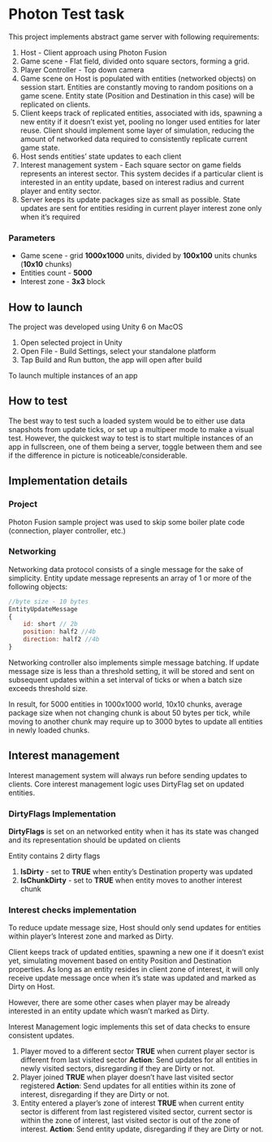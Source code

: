 # Photon Test task

This project implements abstract game server with following requirements:

1. Host - Client approach using Photon Fusion
2. Game scene - Flat field, divided onto square sectors, forming a grid. 
3. Player Controller - Top down camera
4. Game scene on Host is populated with entities (networked objects) on session start. Entities are constantly moving to random positions on a game scene. Entity state (Position and Destination in this case) will be replicated on clients.
5. Client keeps track of replicated entities, associated with ids, spawning a new entity if it doesn’t exist yet, pooling no longer used entities for later reuse. Client should implement some layer of simulation, reducing the amount of networked data required to consistently replicate current game state.
6. Host sends entities’ state updates to each client
7. Interest management system - Each square sector on game fields represents an interest sector.  This system decides if a particular client is interested in an entity update, based on interest radius and current player and entity sector.
8. Server keeps its update packages size as small as possible. State updates are sent for entities residing in current player interest zone only when it’s required

### Parameters

- Game scene - grid **1000x1000** units, divided by **100x100** units chunks (**10x10** chunks)
- Entities count - **5000**
- Interest zone - **3x3** block

## How to launch

The project was developed using Unity 6 on MacOS

1. Open selected project in Unity
2. Open File - Build Settings, select your standalone platform
3. Tap Build and Run button, the app will open after build

To launch multiple instances of an app

## How to test

The best way to test such a loaded system would be to either use data snapshots from update ticks, or set up a multipeer mode to make a visual test. 
However, the quickest way to test is to start multiple instances of an app in fullscreen, one of them being a server, toggle between them and see if the difference in picture is noticeable/considerable.

## Implementation details

### Project

Photon Fusion sample project was used to skip some boiler plate code (connection, player controller, etc.)

### Networking

Networking data protocol consists of a single message for the sake of simplicity. Entity update message represents an array of 1 or more of the following objects:

```jsx
//byte size - 10 bytes
EntityUpdateMessage
{
	id: short // 2b
	position: half2 //4b
	direction: half2 //4b
}
```

Networking controller also implements simple message batching. If update message size is less than a threshold setting, it will be stored and sent on subsequent updates within a set interval of ticks or when a batch size exceeds threshold size.

In result, for 5000 entities in 1000x1000 world, 10x10 chunks, average package size when not changing chunk is about 50 bytes per tick, while moving to another chunk may require up to 3000 bytes to update all entities in newly loaded chunks.

## Interest management

Interest management system will always run before sending updates to clients.
Core interest management logic uses DirtyFlag set on updated entities.

### DirtyFlags Implementation

**DirtyFlags** is set on an networked entity when it has its state was changed and its representation should be updated on clients

Entity contains 2 dirty flags

1. **IsDirty** - set to **TRUE** when entity’s Destination property was updated
2. **IsChunkDirty** - set to **TRUE** when entity moves to another interest chunk

### Interest checks implementation

To reduce update message size, Host should only send updates for entities within player’s Interest zone and marked as Dirty.

Client keeps track of updated entities, spawning a new one if it doesn’t exist yet, simulating movement based on entity Position and Destination properties. As long as an entity resides in client zone of interest, it will only receive update message once when it’s state was updated and marked as Dirty on Host.

However, there are some other cases when player may be already interested in an entity update which wasn’t marked as Dirty.

Interest Management logic implements this set of data checks to ensure consistent updates. 

1. Player moved to a different sector
**TRUE** when current player sector is different from last visited sector
**Action**: Send updates for all entities in newly visited sectors, disregarding if they are Dirty or not.
2. Player joined
**TRUE** when player doesn’t have last visited sector registered
**Action**: Send updates for all entities within its zone of interest, disregarding if they are Dirty or not.
3. Entity entered a player’s zone of interest
**TRUE** when current entity sector is different from last registered visited sector, current sector is within the zone of interest, last visited sector is out of the zone of interest.
**Action**: Send entity update, disregarding if they are Dirty or not.